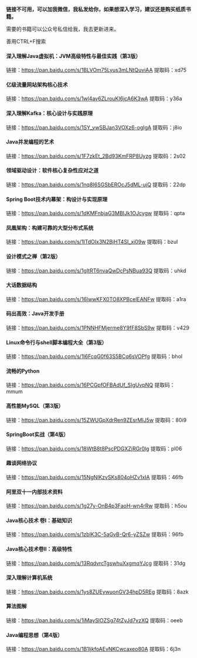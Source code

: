 **链接不可用，可以加我微信，我私发给你，如果想深入学习，建议还是购买纸质书籍。**

需要的书籍可以公众号私信给我，我去更新进来。

善用CTRL+F搜索

#### 深入理解Java虚拟机：JVM高级特性与最佳实践（第3版）

链接：https://pan.baidu.com/s/1BLVOm75Lyus3mLNtQuviAA 
提取码：xd75

#### 亿级流量网站架构核心技术

链接：https://pan.baidu.com/s/1wl4av6ZLrouKI6jcA6K3wA 
提取码：y36a

#### 深入理解Kafka：核心设计与实践原理

链接：https://pan.baidu.com/s/1SY_ywSBJan3VOXz6-ogIgA 
提取码：j8io

#### Java并发编程的艺术

链接：https://pan.baidu.com/s/1F7zkEt_2Bd93KmFRP8Uyzg 
提取码：2s02

#### 领域驱动设计：软件核心复杂性应对之道

链接：https://pan.baidu.com/s/1nq8I6SGSbEROcJ5dML-ujQ 
提取码：22dp

#### Spring Boot技术内幕架：构设计与实现原理

链接：https://pan.baidu.com/s/1dKMFnbjaG3MBIJk1OJcygw 
提取码：qpta

#### 凤凰架构：构建可靠的大型分布式系统

链接：https://pan.baidu.com/s/1ITdOIx3N2BjHT4SI_xi09w 
提取码：bzul

#### 设计模式之禅（第2版）

链接：https://pan.baidu.com/s/1gItRT6nvaQwDcPsNBua93Q 
提取码：uhkd

#### 大话数据结构

链接：https://pan.baidu.com/s/16lwwKFX0TO8XPBcelEANFw 
提取码：a1ra

#### 码出高效：Java开发手册

链接：https://pan.baidu.com/s/1PNNHFMjerme8Y9fF8SbS9w 
提取码：v429

#### Linux命令行与shell脚本编程大全（第3版）

链接：https://pan.baidu.com/s/1l6FcqG0f63S5BCq6sVOPfg 
提取码：bhol

#### 流畅的Python

链接：https://pan.baidu.com/s/16PCGpfOFBAdUf_SIgUvpNQ 
提取码：mmum

#### 高性能MySQL（第3版）

链接：https://pan.baidu.com/s/15ZWUGpXdrRen9ZEsrMIJ5w 
提取码：80i9

#### SpringBoot实战（第4版）

链接：https://pan.baidu.com/s/18WtB8t8PscPDGXZjRGr0lg 
提取码：pl06

#### 趣谈网络协议

链接：https://pan.baidu.com/s/15NgNlKzvSKs804oHZv1xIA 
提取码：46fb

#### 阿里双十一内部技术资料

链接：https://pan.baidu.com/s/1g27y-OnB4p3FaoH-wn4rRw 
提取码：h5ou

#### Java核心技术 卷I：基础知识

链接：https://pan.baidu.com/s/1zblK3C-5aGvB-Qr6-yZSZw 
提取码：96fb

#### Java核心技术卷II：高级特性

链接：https://pan.baidu.com/s/13RqdvrcTgswhuXxgmqYJcg 
提取码：31dg

#### 深入理解计算机系统

链接：https://pan.baidu.com/s/1ys8ZUEywuonGV34hpD5REg 
提取码：8azk

#### 算法图解

链接：https://pan.baidu.com/s/1iMaySlOZSg74tZyJd7vzXQ 
提取码：oeeb

#### Java编程思想（第4版）

链接：https://pan.baidu.com/s/1B1ljkfoAEvNKCwcaxeo80A 
提取码：6j3n